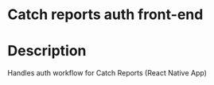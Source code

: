 # Catch reports auth front-end

# Description

Handles auth workflow for Catch Reports (React Native App)
